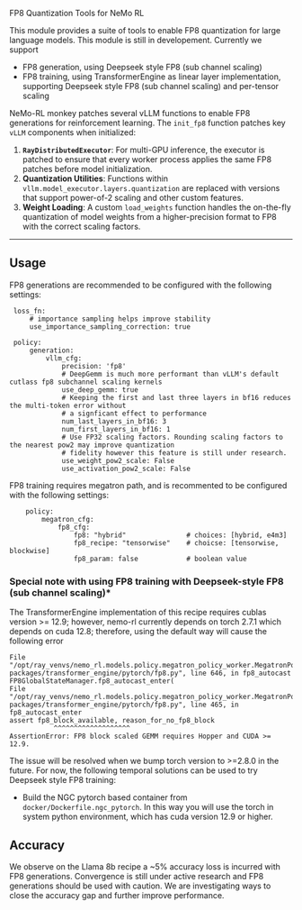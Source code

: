 FP8 Quantization Tools for NeMo RL

This module provides a suite of tools to enable FP8 quantization for large language models. This module is still in developement. Currently we support 

* FP8 generation, using Deepseek style FP8 (sub channel scaling)
* FP8 training, using TransformerEngine as linear layer implementation, supporting Deepseek style FP8 (sub channel scaling) and per-tensor scaling

NeMo-RL monkey patches several vLLM functions to enable FP8 generations for reinforcement learning. The `init_fp8` function patches key `vLLM` components when initialized:
1.  **`RayDistributedExecutor`**: For multi-GPU inference, the executor is patched to ensure that every worker process applies the same FP8 patches before model initialization.
2.  **Quantization Utilities**: Functions within `vllm.model_executor.layers.quantization` are replaced with versions that support power-of-2 scaling and other custom features.
3.  **Weight Loading**: A custom `load_weights` function handles the on-the-fly quantization of model weights from a higher-precision format to FP8 with the correct scaling factors.

---

## Usage

FP8 generations are recommended to be configured with the following settings:

   ```
    loss_fn:
        # importance sampling helps improve stability
        use_importance_sampling_correction: true

    policy:
        generation:
            vllm_cfg:
                precision: 'fp8'
                # DeepGemm is much more performant than vLLM's default cutlass fp8 subchannel scaling kernels
                use_deep_gemm: true
                # Keeping the first and last three layers in bf16 reduces the multi-token error without
                # a signficant effect to performance
                num_last_layers_in_bf16: 3
                num_first_layers_in_bf16: 1
                # Use FP32 scaling factors. Rounding scaling factors to the nearest pow2 may improve quantization 
                # fidelity however this feature is still under research.
                use_weight_pow2_scale: False
                use_activation_pow2_scale: False
```

FP8 training requires megatron path, and is recommented to be configured with the following settings:

```
    policy:
        megatron_cfg:
            fp8_cfg:
                fp8: "hybrid"               # choices: [hybrid, e4m3]
                fp8_recipe: "tensorwise"    # choicse: [tensorwise, blockwise]
                fp8_param: false            # boolean value
```

### Special note with using FP8 training with Deepseek-style FP8 (sub channel scaling)*

The TransformerEngine implementation of this recipe requires cublas version >= 12.9; however, nemo-rl currently depends on torch 2.7.1 which depends on cuda 12.8; therefore, using the default way will cause the following error 
```
File "/opt/ray_venvs/nemo_rl.models.policy.megatron_policy_worker.MegatronPolicyWorker/lib/python3.12/site-packages/transformer_engine/pytorch/fp8.py", line 646, in fp8_autocast
FP8GlobalStateManager.fp8_autocast_enter(
File "/opt/ray_venvs/nemo_rl.models.policy.megatron_policy_worker.MegatronPolicyWorker/lib/python3.12/site-packages/transformer_engine/pytorch/fp8.py", line 465, in fp8_autocast_enter
assert fp8_block_available, reason_for_no_fp8_block
           ^^^^^^^^^^^^^^^^^^^
AssertionError: FP8 block scaled GEMM requires Hopper and CUDA >= 12.9.
```
The issue will be resolved when we bump torch version to >=2.8.0 in the future. For now, the following temporal solutions can be used to try Deepseek style FP8 training:
* Build the NGC pytorch based container from `docker/Dockerfile.ngc_pytorch`. In this way you will use the torch in system python environment, which has cuda version 12.9 or higher.


## Accuracy

We observe on the Llama 8b recipe a ~5% accuracy loss is incurred with FP8 generations. Convergence is still under active research and FP8 generations should be used with caution. We are investigating ways to close the accuracy gap and further improve performance. 
